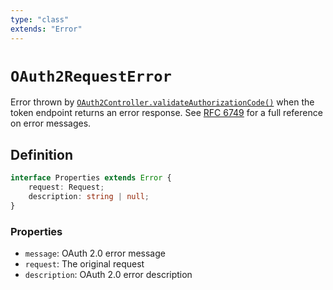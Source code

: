 ```yaml
---
type: "class"
extends: "Error"
---
```


# `OAuth2RequestError`

Error thrown by [`OAuth2Controller.validateAuthorizationCode()`](ref:oauth2) when the token endpoint returns an error response. See [RFC 6749](https://datatracker.ietf.org/doc/html/rfc6749#section-5.2) for a full reference on error messages.

## Definition

```ts
interface Properties extends Error {
	request: Request;
	description: string | null;
}
```

### Properties

- `message`: OAuth 2.0 error message
- `request`: The original request
- `description`: OAuth 2.0 error description
